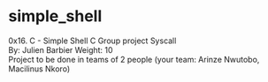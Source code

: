 # simple_shell
0x16. C - Simple Shell C Group project Syscall  
By: Julien Barbier  Weight: 10  
Project to be done in teams of 2 people 
(your team: Arinze Nwutobo, Macilinus Nkoro)
